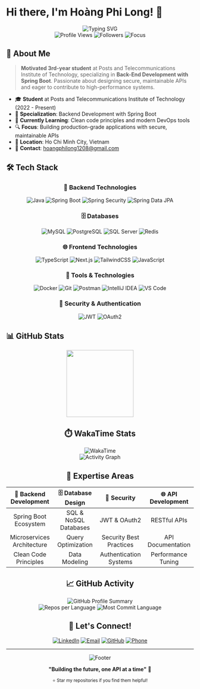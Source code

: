 # Hi there, I'm Hoàng Phi Long! 👋

<div align="center">
  <img src="https://readme-typing-svg.herokuapp.com?font=Fira+Code&weight=600&size=28&pause=1000&color=2F81F7&center=true&vCenter=true&width=600&lines=Backend+Developer;Spring+Boot+Enthusiast;Full-Stack+Engineer;PTIT+Student" alt="Typing SVG" />
</div>

<div align="center">
  <img src="https://komarev.com/ghpvc/?username=Lezh1n1208&color=blue&style=flat-square&label=Profile+Views" alt="Profile Views" />
  <img src="https://img.shields.io/github/followers/Lezh1n1208?style=flat-square&color=blue&label=Followers" alt="Followers" />
  <img src="https://img.shields.io/badge/Focus-Backend%20Development-blue?style=flat-square" alt="Focus" />
</div>

## 🚀 About Me

> **Motivated 3rd-year student** at Posts and Telecommunications Institute of Technology, specializing in **Back-End Development with Spring Boot**. Passionate about designing secure, maintainable APIs and eager to contribute to high-performance systems.

- 🎓 **Student** at Posts and Telecommunications Institute of Technology (2022 - Present)
- 💼 **Specialization**: Backend Development with Spring Boot
- 🌱 **Currently Learning**: Clean code principles and modern DevOps tools
- 🔍 **Focus**: Building production-grade applications with secure, maintainable APIs
- 📍 **Location**: Ho Chi Minh City, Vietnam
- 📧 **Contact**: hoangphilong1208@gmail.com

## 🛠️ Tech Stack

<div align="center">

### 🔧 Backend Technologies
![Java](https://img.shields.io/badge/Java-ED8B00?style=for-the-badge&logo=openjdk&logoColor=white)
![Spring Boot](https://img.shields.io/badge/Spring_Boot-6DB33F?style=for-the-badge&logo=spring-boot&logoColor=white)
![Spring Security](https://img.shields.io/badge/Spring_Security-6DB33F?style=for-the-badge&logo=spring-security&logoColor=white)
![Spring Data JPA](https://img.shields.io/badge/Spring_Data_JPA-6DB33F?style=for-the-badge&logo=spring&logoColor=white)

### 🗄️ Databases
![MySQL](https://img.shields.io/badge/MySQL-4479A1?style=for-the-badge&logo=mysql&logoColor=white)
![PostgreSQL](https://img.shields.io/badge/PostgreSQL-336791?style=for-the-badge&logo=postgresql&logoColor=white)
![SQL Server](https://img.shields.io/badge/SQL_Server-CC2927?style=for-the-badge&logo=microsoft-sql-server&logoColor=white)
![Redis](https://img.shields.io/badge/Redis-DC382D?style=for-the-badge&logo=redis&logoColor=white)

### 🌐 Frontend Technologies
![TypeScript](https://img.shields.io/badge/TypeScript-3178C6?style=for-the-badge&logo=typescript&logoColor=white)
![Next.js](https://img.shields.io/badge/Next.js-000000?style=for-the-badge&logo=next.js&logoColor=white)
![TailwindCSS](https://img.shields.io/badge/Tailwind_CSS-38B2AC?style=for-the-badge&logo=tailwind-css&logoColor=white)
![JavaScript](https://img.shields.io/badge/JavaScript-F7DF1E?style=for-the-badge&logo=javascript&logoColor=black)

### 🚀 Tools & Technologies
![Docker](https://img.shields.io/badge/Docker-2496ED?style=for-the-badge&logo=docker&logoColor=white)
![Git](https://img.shields.io/badge/Git-F05032?style=for-the-badge&logo=git&logoColor=white)
![Postman](https://img.shields.io/badge/Postman-FF6C37?style=for-the-badge&logo=postman&logoColor=white)
![IntelliJ IDEA](https://img.shields.io/badge/IntelliJ_IDEA-000000?style=for-the-badge&logo=intellij-idea&logoColor=white)
![VS Code](https://img.shields.io/badge/VS_Code-007ACC?style=for-the-badge&logo=visual-studio-code&logoColor=white)

### 🔐 Security & Authentication
![JWT](https://img.shields.io/badge/JWT-000000?style=for-the-badge&logo=json-web-tokens&logoColor=white)
![OAuth2](https://img.shields.io/badge/OAuth2-4285F4?style=for-the-badge&logo=google&logoColor=white)

</div>

## 📊 GitHub Stats

<div align="center">
  <img height="180em" src="https://github-readme-stats-sigma-five.vercel.app/api?username=Lezh1n1208&show_icons=true&theme=tokyonight&include_all_commits=true&count_private=true&hide_border=true"/>

## ⏱️ WakaTime Stats

<div align="center">
  <img src="https://wakatime.com/badge/user/6126e6bb-a5ef-4de3-bf34-61b4eef64d2c.svg" alt="WakaTime" />
</div>

<div align="center">
  <img src="https://github-readme-activity-graph.vercel.app/graph?username=Lezh1n1208&theme=tokyo-night&hide_border=true&custom_title=Contribution%20Activity" alt="Activity Graph" />
</div>

## 🎯 Expertise Areas

<div align="center">

| 🔧 **Backend Development** | 🗄️ **Database Design** | 🔐 **Security** | 🌐 **API Development** |
|:--:|:--:|:--:|:--:|
| Spring Boot Ecosystem | SQL & NoSQL Databases | JWT & OAuth2 | RESTful APIs |
| Microservices Architecture | Query Optimization | Security Best Practices | API Documentation |
| Clean Code Principles | Data Modeling | Authentication Systems | Performance Tuning |

</div>

## 📈 GitHub Activity

<div align="center">
  <img src="https://github-profile-summary-cards.vercel.app/api/cards/profile-details?username=Lezh1n1208&theme=tokyonight" alt="GitHub Profile Summary" />
</div>

<div align="center">
  <img src="https://github-profile-summary-cards.vercel.app/api/cards/repos-per-language?username=Lezh1n1208&theme=tokyonight" alt="Repos per Language" />
  <img src="https://github-profile-summary-cards.vercel.app/api/cards/most-commit-language?username=Lezh1n1208&theme=tokyonight" alt="Most Commit Language" />
</div>

## 🤝 Let's Connect!

<div align="center">

[![LinkedIn](https://img.shields.io/badge/LinkedIn-0077B5?style=for-the-badge&logo=linkedin&logoColor=white)](https://www.linkedin.com/in/long-hoang120804/)
[![Email](https://img.shields.io/badge/Email-D14836?style=for-the-badge&logo=gmail&logoColor=white)](mailto:hoangphilong1208@gmail.com)
[![GitHub](https://img.shields.io/badge/GitHub-100000?style=for-the-badge&logo=github&logoColor=white)](https://github.com/Lezh1n1208)
[![Phone](https://img.shields.io/badge/Phone-25D366?style=for-the-badge&logo=whatsapp&logoColor=white)](tel:+84908706795)

</div>

---

<div align="center">
  <img src="https://capsule-render.vercel.app/api?type=waving&color=gradient&height=100&section=footer" alt="Footer" />
  
  **"Building the future, one API at a time"** 🚀
  
  <sub>⭐ Star my repositories if you find them helpful!</sub>
</div>
